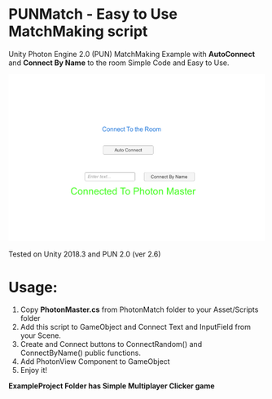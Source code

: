 # PUNMatch - Easy to Use MatchMaking script
Unity Photon Engine 2.0 (PUN) MatchMaking Example with **AutoConnect** and **Connect By Name** to the room
Simple Code and Easy to Use.

![Screenshot](screenshot.png)



Tested on Unity 2018.3 and PUN 2.0 (ver 2.6)



# Usage:
1. Copy **PhotonMaster.cs** from PhotonMatch folder to your Asset/Scripts folder
2. Add this script to GameObject and Connect Text and InputField from your Scene.
3. Create and Connect buttons to ConnectRandom() and ConnectByName() public functions.
4. Add PhotonView Component to GameObject
5. Enjoy it!

**ExampleProject Folder has Simple Multiplayer Clicker game**
